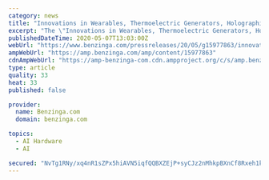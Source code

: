 ```yaml
---
category: news
title: "Innovations in Wearables, Thermoelectric Generators, Holographic Displays, AI Chips, VLC, Micro-LEDs, and VCSELs"
excerpt: "The \"Innovations in Wearables, Thermoelectric Generators, Holographic Displays, AI Chips, VLC, Micro-LEDs, and"
publishedDateTime: 2020-05-07T13:03:00Z
webUrl: "https://www.benzinga.com/pressreleases/20/05/g15977863/innovations-in-wearables-thermoelectric-generators-holographic-displays-ai-chips-vlc-micro-leds-an"
ampWebUrl: "https://amp.benzinga.com/amp/content/15977863"
cdnAmpWebUrl: "https://amp-benzinga-com.cdn.ampproject.org/c/s/amp.benzinga.com/amp/content/15977863"
type: article
quality: 33
heat: 33
published: false

provider:
  name: Benzinga.com
  domain: benzinga.com

topics:
  - AI Hardware
  - AI

secured: "NvTg1RNy/xq4nR1sZPx5hiAVN5iqfQQBXZEjP+syCJz2nMhkpBXnCf8Rxeh1kcPFBdjo85LJX3gS7S4Adx0oj3u7MzYoIqKFcVqSPVPXe1lmuAzC1VPmdkUH2U7qbptm3s2FB1MRzUW0mhTcLVrhih5Qjkzo/iNmPb5lgANk0kMuMWV3sc5htOaHWRp2sMq+ow71Nii1sIdgFLTBALbhsAFb5EWrUqoqV9m74ip2tJlTbvGxEKt4riPf4eb5nOv0Bu1yxH8gFCmsNiGyQvQPlQ5lD/HoQXG/jJqnfOoas2r2eAdW0zpB2CNtmrcUiqkQ;TcKY/0K0OhvXVduz22tgew=="
---
```


